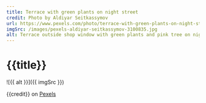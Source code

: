```yaml
---
title: Terrace with green plants on night street
credit: Photo by Aldiyar Seitkassymov
url: https://www.pexels.com/photo/terrace-with-green-plants-on-night-street-3100835/
imgSrc: /images/pexels-aldiyar-seitkassymov-3100835.jpg
alt: Terrace outside shop window with green plants and pink tree on night street
---
```


# {{title}}

![{{ alt }}]({{ imgSrc }})

{{credit}} on [Pexels]({{url}})